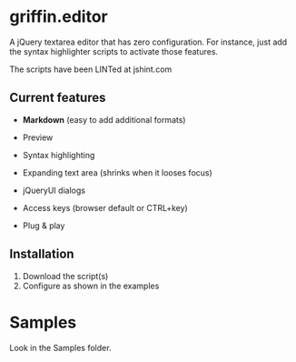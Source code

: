 griffin.editor
==============

A jQuery textarea editor that has zero configuration. For instance, just add the syntax highlighter scripts to activate those features.

The scripts have been LINTed at jshint.com


Current features
----------------

* **Markdown** (easy to add additional formats)
* Preview
* Syntax highlighting
* Expanding text area (shrinks when it looses focus)
* jQueryUI dialogs
* Access keys (browser default or CTRL+key)

* Plug & play

Installation
------------

1. Download the script(s)
2. Configure as shown in the examples


Samples
=================

Look in the Samples folder.